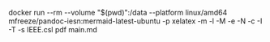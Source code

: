 docker run --rm --volume "$(pwd)":/data --platform linux/amd64 mfreeze/pandoc-iesn:mermaid-latest-ubuntu -p xelatex -m -l -M -e -N -c -I -T -s IEEE.csl pdf main.md
